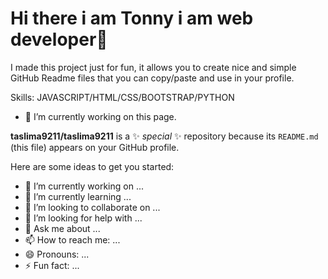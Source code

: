 # Hi there i am Tonny i am web developer👋


I made this project just for fun, it allows you to create nice and simple GitHub Readme files that you can copy/paste and use in your profile.

Skills: JAVASCRIPT/HTML/CSS/BOOTSTRAP/PYTHON

- 🔭 I’m currently working on this page. 







**taslima9211/taslima9211** is a ✨ _special_ ✨ repository because its `README.md` (this file) appears on your GitHub profile.

Here are some ideas to get you started:

- 🔭 I’m currently working on ...
- 🌱 I’m currently learning ...
- 👯 I’m looking to collaborate on ...
- 🤔 I’m looking for help with ...
- 💬 Ask me about ...
- 📫 How to reach me: ...
- 😄 Pronouns: ...
- ⚡ Fun fact: ...

